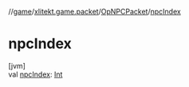 //[game](../../../index.md)/[xlitekt.game.packet](../index.md)/[OpNPCPacket](index.md)/[npcIndex](npc-index.md)

# npcIndex

[jvm]\
val [npcIndex](npc-index.md): [Int](https://kotlinlang.org/api/latest/jvm/stdlib/kotlin/-int/index.html)
